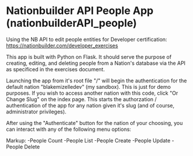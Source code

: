 # Nationbuilder API People App (nationbuilderAPI_people)
Using the NB API to edit people entities for Developer certification: https://nationbuilder.com/developer_exercises

This app is built with Python on Flask. It should serve the purpose of creating, editing, and deleting people from a Nation's database via the API as specificed in the exercises document.

Launching the app from it's root file "/" will begin the authentication for the default nation "blakemizelledev" (my sandbox). This is just for demo purposes. If you wish to access another nation with this code, click "Or Change Slug" on the index page. This starts the authorzation / authentication of the app for any nation given it's slug (and of course, administrator privileges).

After using the "Authenticate" button for the nation of your choosing, you can interact with any of the following menu options:

Markup: -People Count
        -People List
        -People Create
        -People Update
        -People Delete

